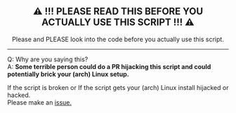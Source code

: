 <h2 align="center">
  ⚠️ !!! PLEASE READ THIS BEFORE YOU ACTUALLY USE THIS SCRIPT !!! ⚠️
</h2>

<p align="center">
  Please and PLEASE look into the code before you actually use this script.
</p>

<hr>

<p>
  Q: Why are you saying this? <br>
  A: <b> Some terrible person could do a PR hijacking this script and could potentially brick your (arch) Linux setup. </b>
</p>

<p>
  If the script is broken or If the script gets your (arch) Linux install hijacked or hacked. <br>
  Please make an  <a href="https://github.com/Daveberry-Stuff/Daveberrys-Dumbest-Script/issues/new">issue.</a>
</p>
